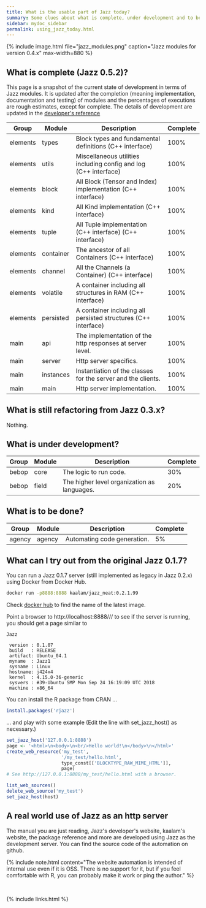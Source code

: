 ```yaml
---
title: What is the usable part of Jazz today?
summary: Some clues about what is complete, under development and to be done
sidebar: mydoc_sidebar
permalink: using_jazz_today.html
---
```


{% include image.html file="jazz_modules.png" caption="Jazz modules for version 0.4.x" max-width=880 %}

## What is complete (Jazz 0.5.2)?

This page is a snapshot of the current state of development in terms of Jazz modules. It is updated after the completion (meaning
implementation, documentation and testing) of modules and the percentages of executions are rough estimates, except for complete. The
details of development are updated in the [developer's reference](/develop/)

| Group | Module | Description | Complete |
|-------|--------|-------------|----------|
| elements | types | Block types and fundamental definitions (C++ interface) | <span class="label label-success">100%</span> |
| elements | utils | Miscellaneous utilities including config and log (C++ interface) | <span class="label label-success">100%</span> |
| elements | block | All Block (Tensor and Index) implementation (C++ interface) | <span class="label label-success">100%</span> |
| elements | kind | All Kind implementation (C++ interface) | <span class="label label-success">100%</span> |
| elements | tuple | All Tuple implementation (C++ interface) (C++ interface) | <span class="label label-success">100%</span> |
| elements | container | The ancestor of all Containers (C++ interface) | <span class="label label-success">100%</span> |
| elements | channel | All the Channels (a Container) (C++ interface) | <span class="label label-success">100%</span> |
| elements | volatile | A container including all structures in RAM (C++ interface) | <span class="label label-success">100%</span> |
| elements | persisted | A container including all persisted structures (C++ interface) | <span class="label label-success">100%</span> |
| main | api | The implementation of the http responses at server level. | <span class="label label-success">100%</span> |
| main | server | Http server specifics. | <span class="label label-success">100%</span> |
| main | instances | Instantiation of the classes for the server and the clients. | <span class="label label-success">100%</span> |
| main | main | Http server implementation. | <span class="label label-success">100%</span> |

## What is still refactoring from Jazz 0.3.x?

Nothing.

## What is under development?

| Group | Module | Description | Complete |
|-------|--------|-------------|----------|
| bebop | core | The logic to run code. | <span class="label label-warning">30%</span> |
| bebop | field | The higher level organization as languages. | <span class="label label-warning">20%</span> |

## What is to be done?

| Group | Module | Description | Complete |
|-------|--------|-------------|----------|
| agency | agency | Automating code generation. | <span class="label label-danger">5%</span> |

## What can I try out from the original Jazz 0.1.7?

You can run a Jazz 0.1.7 server (still implemented as legacy in Jazz 0.2.x) using Docker from Docker Hub.

```bash
docker run -p8888:8888 kaalam/jazz_neat:0.2.1.99
```

Check [docker hub](https://hub.docker.com/r/kaalam/jazz_neat/tags/) to find the name of the latest image.

Point a browser to http://localhost:8888/// to see if the server is running, you should get a page similar to

    Jazz

     version : 0.1.07
     build   : RELEASE
     artifact: Ubuntu_04.1
     myname  : Jazz1
     sysname : Linux
     hostname: j424x4
     kernel  : 4.15.0-36-generic
     sysvers : #39-Ubuntu SMP Mon Sep 24 16:19:09 UTC 2018
     machine : x86_64

You can install the R package from CRAN ...

```R
install.packages('rjazz')
```

... and play with some example (Edit the line with set_jazz_host() as necessary.)
```R
set_jazz_host('127.0.0.1:8888')
page <- '<html>\n<body>\n<br/>Hello world!\n</body>\n</html>'
create_web_resource('my_test',
                    '/my_test/hello.html',
                    type_const[['BLOCKTYPE_RAW_MIME_HTML']],
                    page)
# See http://127.0.0.1:8888/my_test/hello.html with a browser.

list_web_sources()
delete_web_source('my_test')
set_jazz_host(host)
```

## A real world use of Jazz as an http server

The manual you are just reading, Jazz's developer's website, kaalam's website, the package reference and more are developed using Jazz
as the development server. You can find the source code of the automation on github.

{% include note.html content="The website automation is intended of internal use even if it is OSS. There is no support for it, but if
you feel comfortable with R, you can probably make it work or ping the author." %}

<br/>

{% include links.html %}
